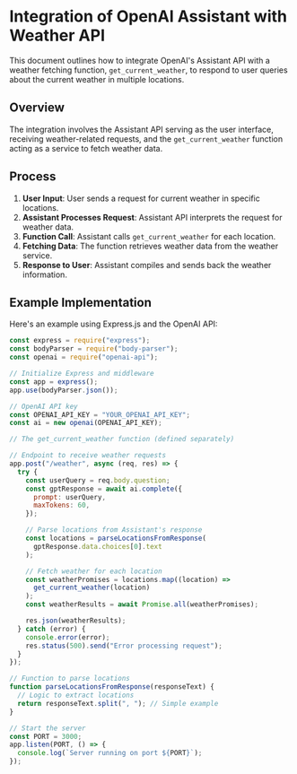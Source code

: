 # Integration of OpenAI Assistant with Weather API

This document outlines how to integrate OpenAI's Assistant API with a weather fetching function, `get_current_weather`, to respond to user queries about the current weather in multiple locations.

## Overview

The integration involves the Assistant API serving as the user interface, receiving weather-related requests, and the `get_current_weather` function acting as a service to fetch weather data.

## Process

1. **User Input**: User sends a request for current weather in specific locations.
2. **Assistant Processes Request**: Assistant API interprets the request for weather data.
3. **Function Call**: Assistant calls `get_current_weather` for each location.
4. **Fetching Data**: The function retrieves weather data from the weather service.
5. **Response to User**: Assistant compiles and sends back the weather information.

## Example Implementation

Here's an example using Express.js and the OpenAI API:

```javascript
const express = require("express");
const bodyParser = require("body-parser");
const openai = require("openai-api");

// Initialize Express and middleware
const app = express();
app.use(bodyParser.json());

// OpenAI API key
const OPENAI_API_KEY = "YOUR_OPENAI_API_KEY";
const ai = new openai(OPENAI_API_KEY);

// The get_current_weather function (defined separately)

// Endpoint to receive weather requests
app.post("/weather", async (req, res) => {
  try {
    const userQuery = req.body.question;
    const gptResponse = await ai.complete({
      prompt: userQuery,
      maxTokens: 60,
    });

    // Parse locations from Assistant's response
    const locations = parseLocationsFromResponse(
      gptResponse.data.choices[0].text
    );

    // Fetch weather for each location
    const weatherPromises = locations.map((location) =>
      get_current_weather(location)
    );
    const weatherResults = await Promise.all(weatherPromises);

    res.json(weatherResults);
  } catch (error) {
    console.error(error);
    res.status(500).send("Error processing request");
  }
});

// Function to parse locations
function parseLocationsFromResponse(responseText) {
  // Logic to extract locations
  return responseText.split(", "); // Simple example
}

// Start the server
const PORT = 3000;
app.listen(PORT, () => {
  console.log(`Server running on port ${PORT}`);
});
```
